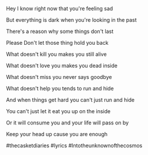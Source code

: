 Hey I know right now that you're feeling sad

But everything is dark when you're looking in the past

There's a reason why some things don't last

Please Don't let those thing hold you back

What doesn't kill you makes you still alive

What doesn't love you makes you dead inside

What doesn't miss you never says goodbye

What doesn't help you tends to run and hide

And when things get hard you can't just run and hide

You can't just let it eat you up on the inside

Or it will consume you and your life will pass on by

Keep your head up cause you are enough

#thecasketdiaries #lyrics #Intotheunknownofthecosmos 
